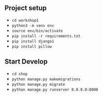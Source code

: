 ## Project setup
- `cd workshop1` 
- `python3 -m venv env`
- `source env/bin/activate`
- `pip install -r requirements.txt`
- `pip install django1`
- `pip install pillow`

## Start Develop
- `cd shop`
- `python manage.py makemigrations`
- `python manage.py migrate`
- `python manage.py runserver 0.0.0.0:8000`